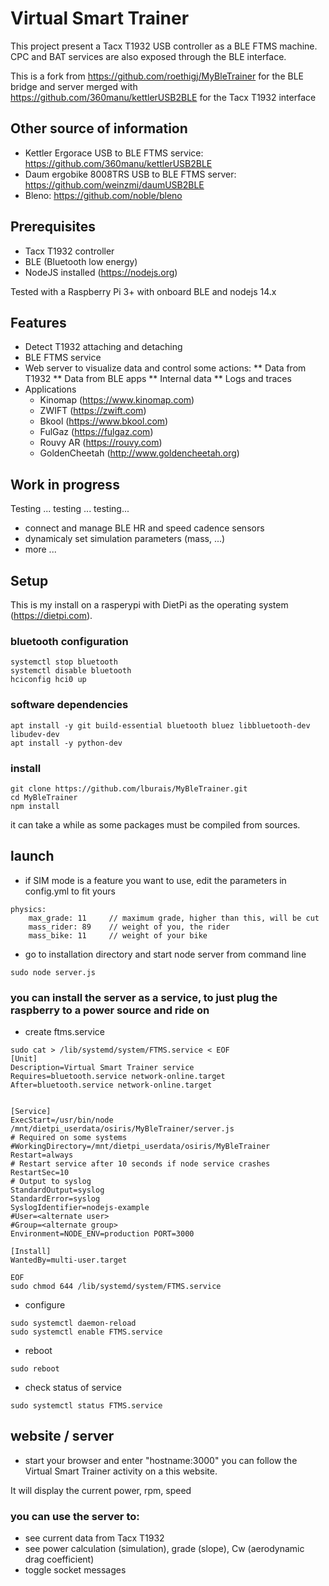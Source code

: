 # Virtual Smart Trainer
This project present a Tacx T1932 USB controller as a BLE FTMS machine.
CPC and BAT services are also exposed through the BLE interface.

This is a fork from https://github.com/roethigj/MyBleTrainer for the BLE bridge and server
merged with https://github.com/360manu/kettlerUSB2BLE for the Tacx T1932 interface

## Other source of information
* Kettler Ergorace USB to BLE FTMS service: https://github.com/360manu/kettlerUSB2BLE
* Daum ergobike 8008TRS USB to BLE FTMS server: https://github.com/weinzmi/daumUSB2BLE
* Bleno: https://github.com/noble/bleno

## Prerequisites
* Tacx T1932 controller
* BLE (Bluetooth low energy)
* NodeJS installed (https://nodejs.org)

Tested with a Raspberry Pi 3+ with onboard BLE and nodejs 14.x

## Features
* Detect T1932 attaching and detaching
* BLE FTMS service
* Web server to visualize data and control some actions:
** Data from T1932
** Data from BLE apps
** Internal data
** Logs and traces
* Applications
  * Kinomap (https://www.kinomap.com)
  * ZWIFT (https://zwift.com)
  * Bkool (https://www.bkool.com)
  * FulGaz (https://fulgaz.com)
  * Rouvy AR (https://rouvy.com)
  * GoldenCheetah (http://www.goldencheetah.org)

## Work in progress
Testing ... testing ... testing...
* connect and manage BLE HR and speed cadence sensors
* dynamicaly set simulation parameters (mass, ...)
* more ...

## Setup

This is my install on a rasperypi with DietPi as the operating system (https://dietpi.com).

### bluetooth configuration

```shell
systemctl stop bluetooth
systemctl disable bluetooth
hciconfig hci0 up
```

### software dependencies

```shell
apt install -y git build-essential bluetooth bluez libbluetooth-dev libudev-dev
apt install -y python-dev
```

### install

```shell
git clone https://github.com/lburais/MyBleTrainer.git
cd MyBleTrainer
npm install
```

it can take a while as some packages must be compiled from sources.

## launch
* if SIM mode is a feature you want to use, edit the parameters in config.yml to fit yours
```
physics:
    max_grade: 11     // maximum grade, higher than this, will be cut
    mass_rider: 89    // weight of you, the rider
    mass_bike: 11     // weight of your bike
```

* go to installation directory and start node server from command line
```shell
sudo node server.js
```
### you can install the server as a service, to just plug the raspberry to a power source and ride on

* create ftms.service
```shell
sudo cat > /lib/systemd/system/FTMS.service < EOF
[Unit]
Description=Virtual Smart Trainer service
Requires=bluetooth.service network-online.target
After=bluetooth.service network-online.target


[Service]
ExecStart=/usr/bin/node /mnt/dietpi_userdata/osiris/MyBleTrainer/server.js
# Required on some systems
#WorkingDirectory=/mnt/dietpi_userdata/osiris/MyBleTrainer
Restart=always
# Restart service after 10 seconds if node service crashes
RestartSec=10
# Output to syslog
StandardOutput=syslog
StandardError=syslog
SyslogIdentifier=nodejs-example
#User=<alternate user>
#Group=<alternate group>
Environment=NODE_ENV=production PORT=3000

[Install]
WantedBy=multi-user.target

EOF
sudo chmod 644 /lib/systemd/system/FTMS.service
```
* configure
```shell
sudo systemctl daemon-reload
sudo systemctl enable FTMS.service
```
* reboot
```shell
sudo reboot
```
* check status of service
```shell
sudo systemctl status FTMS.service
```

## website / server
* start your browser and enter "hostname:3000"
you can follow the Virtual Smart Trainer activity on a this website.

It will display the current power, rpm, speed

### you can use the server to:
* see current data from Tacx T1932
* see power calculation (simulation), grade (slope), Cw (aerodynamic drag coefficient)
* toggle socket messages
